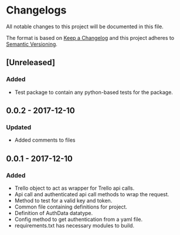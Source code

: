 # Changelogs

All notable changes to this project will be documented in this file.

The format is based on [Keep a Changelog](http://keepachangelog.com/en/1.0.0/)
and this project adheres to [Semantic Versioning](http://semver.org/spec/v2.0.0.html).

## [Unreleased]
### Added
- Test package to contain any python-based tests for the package.

## 0.0.2 - 2017-12-10
### Updated
- Added comments to files

## 0.0.1 - 2017-12-10
### Added
- Trello object to act as wrapper for Trello api calls.
- Api call and authenticated api call methods to wrap the request.
- Method to test for a valid key and token.
- Common file containing definitions for project.
- Definition of AuthData datatype.
- Config method to get authentication from a yaml file.
- requirements.txt has necessary modules to build.